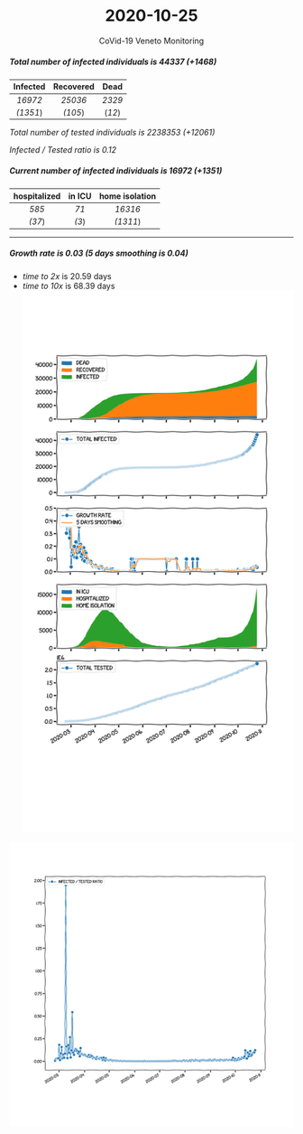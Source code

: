 <div align='center'>

# 2020-10-25
CoVid-19 Veneto Monitoring
</div>

##### Total number of infected individuals is 44337 (+1468)
Infected | Recovered | Dead
:---: | :---: | :---:
*16972* | *25036* | *2329*
*(1351*) | *(105*) | (*12*)

*Total number of tested individuals is 2238353 (+12061)*

*Infected / Tested ratio is 0.12*
##### Current number of infected individuals is 16972 (+1351)
hospitalized | in ICU | home isolation
:---: | :---: | :---:
*585* |*71* |*16316*
*(37*) |*(3*) |*(1311*)
***
##### Growth rate is 0.03 (5 days smoothing is 0.04)
- *time to 2x* is 20.59 days
- *time to 10x* is 68.39 days
![stats][stats]

![infected_normalized][infected_normalized]

[stats]: stats_Veneto.png
[infected_normalized]: infected_normalized_Veneto.png

